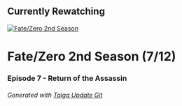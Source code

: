 ﻿
## Currently Rewatching

[![Fate/Zero 2nd Season](https://s4.anilist.co/file/anilistcdn/media/anime/cover/medium/nx11741-Twb6iJx77FFV.jpg)](https://anilist.co/anime/11741)

# Fate/Zero 2nd Season (7/12)

### Episode 7 - Return of the Assassin

###### *Generated with [Taiga Update Git](https://github.com/nike4613/taiga-update-git)*